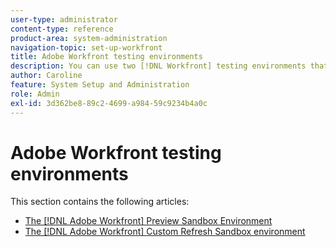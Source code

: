 ```yaml
---
user-type: administrator
content-type: reference
product-area: system-administration
navigation-topic: set-up-workfront
title: Adobe Workfront testing environments
description: You can use two [!DNL Workfront] testing environments that replicate your [!DNL Workfront] production environment. The Preview Sandbox is refreshed each weekend by Workfront. Data added to your live environment on Friday appears in your Preview Sandbox by the following Monday. The Custom Refresh Sandbox is a separate testing environment which is refreshed manually by you. There is an additional cost to obtain the Custom Refresh Sandbox.
author: Caroline
feature: System Setup and Administration
role: Admin
exl-id: 3d362be8-89c2-4699-a984-59c9234b4a0c
---
```

# Adobe Workfront testing environments

This section contains the following articles:

* [The [!DNL Adobe Workfront] Preview Sandbox Environment](../../../administration-and-setup/set-up-workfront/workfront-testing-environments/wf-preview-sandbox-environment.md)
* [The [!DNL Adobe Workfront] Custom Refresh Sandbox environment](../../../administration-and-setup/set-up-workfront/workfront-testing-environments/wf-custom-refresh-sandbox-environment.md)
